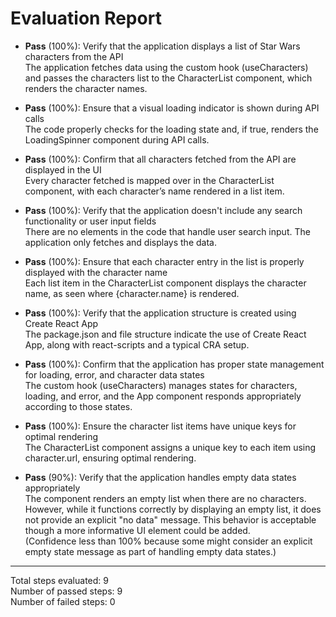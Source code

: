 # Evaluation Report

- **Pass** (100%): Verify that the application displays a list of Star Wars characters from the API  
  The application fetches data using the custom hook (useCharacters) and passes the characters list to the CharacterList component, which renders the character names.

- **Pass** (100%): Ensure that a visual loading indicator is shown during API calls  
  The code properly checks for the loading state and, if true, renders the LoadingSpinner component during API calls.

- **Pass** (100%): Confirm that all characters fetched from the API are displayed in the UI  
  Every character fetched is mapped over in the CharacterList component, with each character’s name rendered in a list item.

- **Pass** (100%): Verify that the application doesn't include any search functionality or user input fields  
  There are no elements in the code that handle user search input. The application only fetches and displays the data.

- **Pass** (100%): Ensure that each character entry in the list is properly displayed with the character name  
  Each list item in the CharacterList component displays the character name, as seen where {character.name} is rendered.

- **Pass** (100%): Verify that the application structure is created using Create React App  
  The package.json and file structure indicate the use of Create React App, along with react-scripts and a typical CRA setup.

- **Pass** (100%): Confirm that the application has proper state management for loading, error, and character data states  
  The custom hook (useCharacters) manages states for characters, loading, and error, and the App component responds appropriately according to those states.

- **Pass** (100%): Ensure the character list items have unique keys for optimal rendering  
  The CharacterList component assigns a unique key to each item using character.url, ensuring optimal rendering.

- **Pass** (90%): Verify that the application handles empty data states appropriately  
  The component renders an empty list when there are no characters. However, while it functions correctly by displaying an empty list, it does not provide an explicit "no data" message. This behavior is acceptable though a more informative UI element could be added.  
  (Confidence less than 100% because some might consider an explicit empty state message as part of handling empty data states.)

---

Total steps evaluated: 9  
Number of passed steps: 9  
Number of failed steps: 0